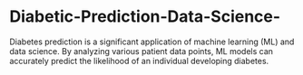 # Diabetic-Prediction-Data-Science-
Diabetes prediction is a significant application of machine learning (ML) and data science. By analyzing various patient data points, ML models can accurately predict the likelihood of an individual developing diabetes. 
